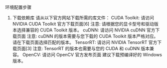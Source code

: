 环境配置步骤
1. 下载依赖库
请从以下官方网站下载所需的库文件：
CUDA Toolkit:
请访问 NVIDIA CUDA Toolkit 官方下载页面[6]
注意: 请根据您的显卡型号和驱动版本选择兼容的 CUDA Toolkit 版本。
cuDNN:
请访问 NVIDIA cuDNN 官方下载页面
注意: cuDNN 的版本需要与您下载的 CUDA Toolkit 版本严格对应。请在下载页面选择匹配的版本。
TensorRT:
请访问 NVIDIA TensorRT 官方下载页面[3]
注意: TensorRT 的版本也需要与您的 CUDA 和 cuDNN 版本兼容。
OpenCV:
请访问 OpenCV 官方发布页面
建议下载预编译好的 Windows 版本。
